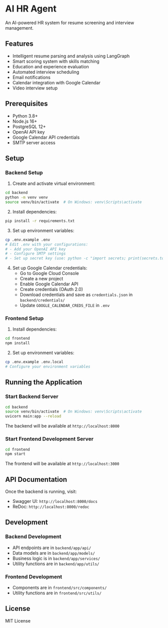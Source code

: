 # AI HR Agent

An AI-powered HR system for resume screening and interview management.

## Features

- Intelligent resume parsing and analysis using LangGraph
- Smart scoring system with skills matching
- Education and experience evaluation
- Automated interview scheduling
- Email notifications
- Calendar integration with Google Calendar
- Video interview setup

## Prerequisites

- Python 3.8+
- Node.js 16+
- PostgreSQL 12+
- OpenAI API key
- Google Calendar API credentials
- SMTP server access

## Setup

### Backend Setup

1. Create and activate virtual environment:
```bash
cd backend
python -m venv venv
source venv/bin/activate  # On Windows: venv\Scripts\activate
```

2. Install dependencies:
```bash
pip install -r requirements.txt
```

3. Set up environment variables:
```bash
cp .env.example .env
# Edit .env with your configurations:
# - Add your OpenAI API key
# - Configure SMTP settings
# - Set up secret key (use: python -c "import secrets; print(secrets.token_hex(32))")
```

4. Set up Google Calendar credentials:
   - Go to Google Cloud Console
   - Create a new project
   - Enable Google Calendar API
   - Create credentials (OAuth 2.0)
   - Download credentials and save as `credentials.json` in `backend/credentials/`
   - Update `GOOGLE_CALENDAR_CREDS_FILE` in `.env`

### Frontend Setup

1. Install dependencies:
```bash
cd frontend
npm install
```
2. Set up environment variables:
```bash
cp .env.example .env.local
# Configure your environment variables
```

## Running the Application

### Start Backend Server

```bash
cd backend
source venv/bin/activate  # On Windows: venv\Scripts\activate
uvicorn main:app --reload
```

The backend will be available at `http://localhost:8000`

### Start Frontend Development Server

```bash
cd frontend
npm start
```

The frontend will be available at `http://localhost:3000`

## API Documentation

Once the backend is running, visit:
- Swagger UI: `http://localhost:8000/docs`
- ReDoc: `http://localhost:8000/redoc`

## Development

### Backend Development

- API endpoints are in `backend/app/api/`
- Data models are in `backend/app/models/`
- Business logic is in `backend/app/services/`
- Utility functions are in `backend/app/utils/`

### Frontend Development

- Components are in `frontend/src/components/`
- Utility functions are in `frontend/src/utils/`

## License

MIT License
